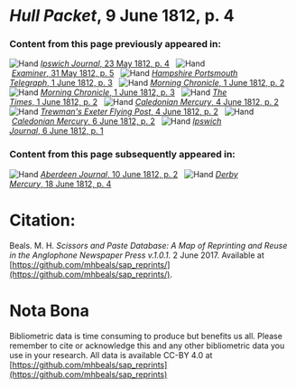 # *Hull Packet*, 9 June 1812, p. 4  
  
### Content from this page previously appeared in:  
![Hand](http://scissorsandpaste.net/wp-content/uploads/2017/06/smallhandpointer.png) [*Ipswich Journal*, 23 May 1812, p. 4](https://mhbeals.github.io/sap_html/Ipswich-Journal/Ipswich-Journal-23-May-1812-p-4)  
![Hand](http://scissorsandpaste.net/wp-content/uploads/2017/06/smallhandpointer.png) [*Examiner*, 31 May 1812, p. 5](https://mhbeals.github.io/sap_html/Examiner/Examiner-31-May-1812-p-5)  
![Hand](http://scissorsandpaste.net/wp-content/uploads/2017/06/smallhandpointer.png) [*Hampshire Portsmouth Telegraph*, 1 June 1812, p. 3](https://mhbeals.github.io/sap_html/Hampshire-Portsmouth-Telegraph/Hampshire-Portsmouth-Telegraph-1-June-1812-p-3)  
![Hand](http://scissorsandpaste.net/wp-content/uploads/2017/06/smallhandpointer.png) [*Morning Chronicle*, 1 June 1812, p. 2](https://mhbeals.github.io/sap_html/Morning-Chronicle/Morning-Chronicle-1-June-1812-p-2)  
![Hand](http://scissorsandpaste.net/wp-content/uploads/2017/06/smallhandpointer.png) [*Morning Chronicle*, 1 June 1812, p. 3](https://mhbeals.github.io/sap_html/Morning-Chronicle/Morning-Chronicle-1-June-1812-p-3)  
![Hand](http://scissorsandpaste.net/wp-content/uploads/2017/06/smallhandpointer.png) [*The Times*, 1 June 1812, p. 2](https://mhbeals.github.io/sap_html/The-Times/The-Times-1-June-1812-p-2)  
![Hand](http://scissorsandpaste.net/wp-content/uploads/2017/06/smallhandpointer.png) [*Caledonian Mercury*, 4 June 1812, p. 2](https://mhbeals.github.io/sap_html/Caledonian-Mercury/Caledonian-Mercury-4-June-1812-p-2)  
![Hand](http://scissorsandpaste.net/wp-content/uploads/2017/06/smallhandpointer.png) [*Trewman's Exeter Flying Post*, 4 June 1812, p. 2](https://mhbeals.github.io/sap_html/Trewman's-Exeter-Flying-Post/Trewman's-Exeter-Flying-Post-4-June-1812-p-2)  
![Hand](http://scissorsandpaste.net/wp-content/uploads/2017/06/smallhandpointer.png) [*Caledonian Mercury*, 6 June 1812, p. 2](https://mhbeals.github.io/sap_html/Caledonian-Mercury/Caledonian-Mercury-6-June-1812-p-2)  
![Hand](http://scissorsandpaste.net/wp-content/uploads/2017/06/smallhandpointer.png) [*Ipswich Journal*, 6 June 1812, p. 1](https://mhbeals.github.io/sap_html/Ipswich-Journal/Ipswich-Journal-6-June-1812-p-1)  
  
### Content from this page subsequently appeared in:  
![Hand](http://scissorsandpaste.net/wp-content/uploads/2017/06/smallhandpointer.png) [*Aberdeen Journal*, 10 June 1812, p. 2](https://mhbeals.github.io/sap_html/Aberdeen-Journal/Aberdeen-Journal-10-June-1812-p-2)  
![Hand](http://scissorsandpaste.net/wp-content/uploads/2017/06/smallhandpointer.png) [*Derby Mercury*, 18 June 1812, p. 4](https://mhbeals.github.io/sap_html/Derby-Mercury/Derby-Mercury-18-June-1812-p-4)  


# Citation: 

Beals. M. H. *Scissors and Paste Database: A Map of Reprinting and Reuse in the Anglophone Newspaper Press v.1.0.1.* 2 June 2017. Available at [https://github.com/mhbeals/sap_reprints/](https://github.com/mhbeals/sap_reprints/). 

# Nota Bona

Bibliometric data is time consuming to produce but benefits us all. Please remember to cite or acknowledge this and any other bibliometric data you use in your research. All data is available CC-BY 4.0 at [https://github.com/mhbeals/sap_reprints](https://github.com/mhbeals/sap_reprints)